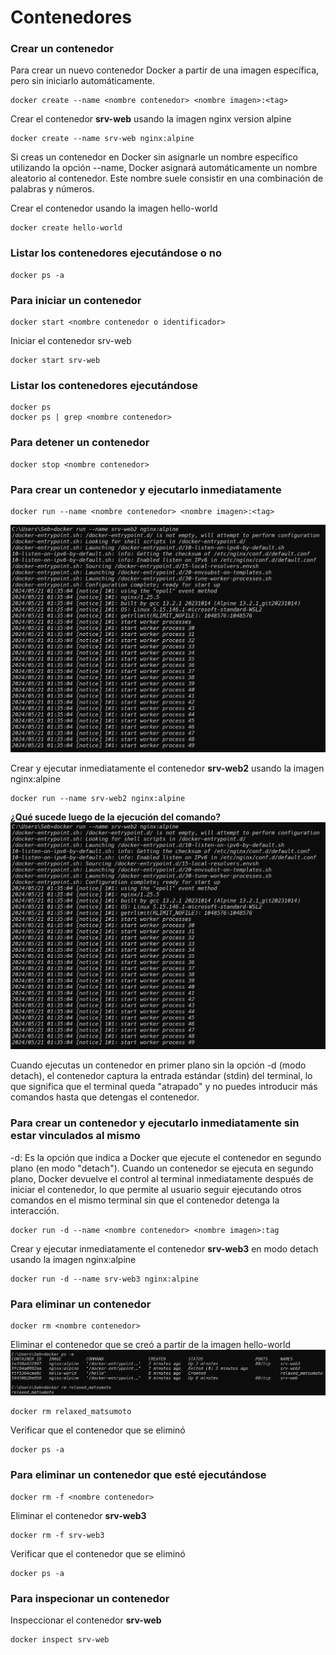 # Contenedores

### Crear un contenedor
Para crear un nuevo contenedor Docker a partir de una imagen específica, pero sin iniciarlo automáticamente. 

```
docker create --name <nombre contenedor> <nombre imagen>:<tag>
```
Crear el contenedor  **srv-web** usando la imagen nginx version alpine
```
docker create --name srv-web nginx:alpine
```

Si creas un contenedor en Docker sin asignarle un nombre específico utilizando la opción --name, Docker asignará automáticamente un nombre aleatorio al contenedor. Este nombre suele consistir en una combinación de palabras y números.  

Crear el contenedor usando la imagen hello-world
```
docker create hello-world
```

### Listar los contenedores ejecutándose o no

```
docker ps -a
```

### Para iniciar un contenedor

```
docker start <nombre contenedor o identificador>
```
Iniciar el contenedor srv-web 
```
docker start srv-web
```

### Listar los contenedores ejecutándose
```
docker ps 
docker ps | grep <nombre contenedor>
```

### Para detener un contenedor

```
docker stop <nombre contenedor>
```

### Para crear un contenedor y ejecutarlo inmediatamente

```
docker run --name <nombre contenedor> <nombre imagen>:<tag>
```
![Ecosistema de Docker](imagenes/dockerRun.PNG)

Crear y ejecutar inmediatamente el contenedor **srv-web2** usando la imagen nginx:alpine
```
docker run --name srv-web2 nginx:alpine
```

**¿Qué sucede luego de la ejecución del comando?**
![Screenshot Docker Run](imagenes/DockerRun.png)

Cuando ejecutas un contenedor en primer plano sin la opción -d (modo detach), el contenedor captura la entrada estándar (stdin) del terminal, lo que significa que el terminal queda "atrapado" y no puedes introducir más comandos hasta que detengas el contenedor.

### Para crear un contenedor y ejecutarlo inmediatamente sin estar vinculados al mismo
-d: Es la opción que indica a Docker que ejecute el contenedor en segundo plano (en modo "detach").
Cuando un contenedor se ejecuta en segundo plano, Docker devuelve el control al terminal inmediatamente después de iniciar el contenedor, lo que permite al usuario seguir ejecutando otros comandos en el mismo terminal sin que el contenedor detenga la interacción.

```
docker run -d --name <nombre contenedor> <nombre imagen>:tag
```
Crear y ejecutar inmediatamente el contenedor **srv-web3** en modo detach usando la imagen nginx:alpine
```
docker run -d --name srv-web3 nginx:alpine
```

### Para eliminar un contenedor

```
docker rm <nombre contenedor>
```
Eliminar el contenedor que se creó a partir de la imagen hello-world 
![Screenshot Docker Run](imagenes/DockerRm.png)
```
docker rm relaxed_matsumoto
```

Verificar que el contenedor que se eliminó
```
docker ps -a
```

### Para eliminar un contenedor que esté ejecutándose

```
docker rm -f <nombre contenedor>
```
Eliminar el contenedor **srv-web3** 
```
docker rm -f srv-web3
```

Verificar que el contenedor que se eliminó
```
docker ps -a
```

### Para inspecionar un contenedor 

Inspeccionar el contenedor **srv-web** 
```
docker inspect srv-web
```
